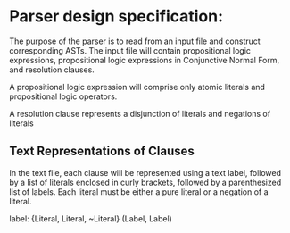 # Parser design specification:

The purpose of the parser is to read from an input file and construct corresponding ASTs.
The input file will contain propositional logic expressions, propositional logic 
expressions in Conjunctive Normal Form, and resolution clauses.

A propositional logic expression will comprise only atomic literals and propositional
logic operators.

A resolution clause represents a disjunction of literals and negations of literals 


## Text Representations of Clauses

In the text file, each clause will be represented using a text label, followed
by a list of literals enclosed in curly brackets, followed by a parenthesized list of 
labels. Each literal must be either a pure literal or a negation of a literal.




label: {Literal, Literal, ~Literal} (Label, Label)

